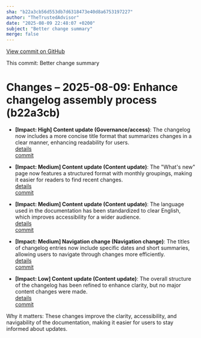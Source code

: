 ```yaml
---
sha: "b22a3cb56d553db7d6318473e40d8a6753197227"
author: "TheTrustedAdvisor"
date: "2025-08-09 22:48:07 +0200"
subject: "Better change summary"
merge: false
---
```


[View commit on GitHub](https://github.com/TheTrustedAdvisor/FabricAdoptionFramework/commit/b22a3cb56d553db7d6318473e40d8a6753197227)

This commit: Better change summary

# Changes – 2025-08-09: Enhance changelog assembly process (b22a3cb)

- **[Impact: High] Content update (Governance/access)**: The changelog now includes a more concise title format that summarizes changes in a clear manner, enhancing readability for users.  
   [details](/docs/about/changes/2025-07-20-4dec936fdb51eb08c978644a8ad5177963c5f0c4)  
   [commit](https://github.com/TheTrustedAdvisor/FabricAdoptionFramework/commit/b22a3cb56d553db7d6318473e40d8a6753197227)  

- **[Impact: Medium] Content update (Content update)**: The "What's new" page now features a structured format with monthly groupings, making it easier for readers to find recent changes.  
   [details](/docs/about/changes/2025-07-20-deefd333c340aa513453c036793e0b01ca3a3f04)  
   [commit](https://github.com/TheTrustedAdvisor/FabricAdoptionFramework/commit/b22a3cb56d553db7d6318473e40d8a6753197227)  

- **[Impact: Medium] Content update (Content update)**: The language used in the documentation has been standardized to clear English, which improves accessibility for a wider audience.  
   [details](/docs/about/changes/2025-07-20-4dec936fdb51eb08c978644a8ad5177963c5f0c4)  
   [commit](https://github.com/TheTrustedAdvisor/FabricAdoptionFramework/commit/b22a3cb56d553db7d6318473e40d8a6753197227)  

- **[Impact: Medium] Navigation change (Navigation change)**: The titles of changelog entries now include specific dates and short summaries, allowing users to navigate through changes more efficiently.  
   [details](/docs/about/changes/2025-07-20-deefd333c340aa513453c036793e0b01ca3a3f04)  
   [commit](https://github.com/TheTrustedAdvisor/FabricAdoptionFramework/commit/b22a3cb56d553db7d6318473e40d8a6753197227)  

- **[Impact: Low] Content update (Content update)**: The overall structure of the changelog has been refined to enhance clarity, but no major content changes were made.  
   [details](/docs/about/changes/2025-07-20-4dec936fdb51eb08c978644a8ad5177963c5f0c4)  
   [commit](https://github.com/TheTrustedAdvisor/FabricAdoptionFramework/commit/b22a3cb56d553db7d6318473e40d8a6753197227)  

Why it matters: These changes improve the clarity, accessibility, and navigability of the documentation, making it easier for users to stay informed about updates.
